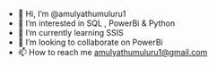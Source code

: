 - 👋 Hi, I’m @amulyathumuluru1
- 👀 I’m interested in SQL , PowerBi & Python
- 🌱 I’m currently learning SSIS
- 💞️ I’m looking to collaborate on PowerBi 
- 📫 How to reach me amulyathumuluru1@gmail.com

<!---
amulyathumuluru1/amulyathumuluru1 is a ✨ special ✨ repository because its `README.md` (this file) appears on your GitHub profile.
You can click the Preview link to take a look at your changes.
--->

